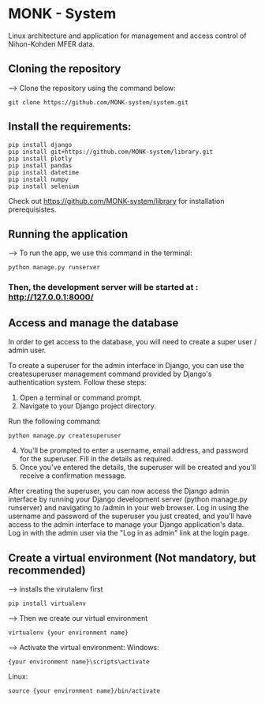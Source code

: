 # MONK - System

Linux architecture and application for management and access control of Nihon-Kohden MFER data.

## Cloning the repository

--> Clone the repository using the command below:

```
git clone https://github.com/MONK-system/system.git
```

## Install the requirements:

```
pip install django
pip install git+https://github.com/MONK-system/library.git
pip install plotly
pip install pandas
pip install datetime
pip install numpy
pip install selenium
```

Check out https://github.com/MONK-system/library for installation prerequisistes.

## Running the application

--> To run the app, we use this command in the terminal:

```
python manage.py runserver
```

### Then, the development server will be started at : http://127.0.0.1:8000/


## Access and manage the database

In order to get access to the database, you will need to create a super user / admin user.

To create a superuser for the admin interface in Django, you can use the createsuperuser management command provided by Django's authentication system. Follow these steps:

1. Open a terminal or command prompt.
2. Navigate to your Django project directory.

Run the following command:

```
python manage.py createsuperuser
```

4. You'll be prompted to enter a username, email address, and password for the superuser. Fill in the details as required.
5. Once you've entered the details, the superuser will be created and you'll receive a confirmation message.
   
After creating the superuser, you can now access the Django admin interface by running your Django development server (python manage.py runserver) and navigating to /admin in your web browser. Log in using the username and password of the superuser you just created, and you'll have access to the admin interface to manage your Django application's data. Log in with the admin user via the "Log in as admin" link at the login page. 


## Create a virtual environment (Not mandatory, but recommended)

--> installs the virutalenv first

```
pip install virtualenv
```

--> Then we create our virtual environment

```
virtualenv {your environment name}
```

--> Activate the virtual environment:
Windows:

```
{your environment name}\scripts\activate
```

Linux:

```
source {your environment name}/bin/activate
```
